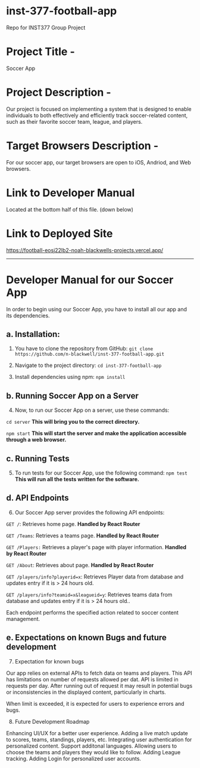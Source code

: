 # inst-377-football-app
Repo for INST377 Group Project

# Project Title -
Soccer App

# Project Description -
Our project is focused on implementing a system that is designed to enable individuals to both effectively and 
efficiently track soccer-related content, such as their favorite soccer team, league, and players.

# Target Browsers Description - 
For our soccer app, our target browsers are open to iOS, Andriod, and Web browsers.

# Link to Developer Manual

Located at the bottom half of this file. (down below)

# Link to Deployed Site
https://football-eosj22lb2-noah-blackwells-projects.vercel.app/

---


# Developer Manual for our Soccer App

In order to begin using our Soccer App, you have to install all our app and its dependencies.

## a. Installation:

1. You have to clone the repository from GitHub:
`git clone https://github.com/n-blackwell/inst-377-football-app.git`

2. Navigate to the project directory:
`cd inst-377-football-app`

3. Install dependencies using npm:
`npm install`

## b. Running Soccer App on a Server

4. Now, to run our Soccer App on a server, use these commands:

`cd server` **This will bring you to the correct directory.**

`npm start` **This will start the server and make the application accessible through a web browser.**

## c. Running Tests

5. To run tests for our Soccer App, use the following command:
`npm test` **This will run all the tests written for the software.**

## d. API Endpoints

6. Our Soccer App server provides the following API endpoints:


`GET /`: Retrieves home page. **Handled by React Router**

`GET /Teams`: Retrieves a teams page. **Handled by React Router**

`GET /Players:` Retrieves a player's page with player information. **Handled by React Router**

`GET /About`: Retrieves about page. **Handled by React Router**

`GET /players/info?playerid=x`: Retrieves Player data from database and updates entry if it is > 24 hours old.

`GET /players/info?teamid=x&leagueid=y`: Retrieves teams data from database and updates entry if it is > 24 hours old..

Each endpoint performs the specified action related to soccer content management.

## e. Expectations on known Bugs and future development

7. Expectation for known bugs

Our app relies on external APIs to fetch data on teams and players. This API has limitations on number of requests allowed per dat.
API is limited in requests per day. After running out of request it may result in potential bugs or inconsistencies in the displayed content, particularly in charts.

When limit is exceeded, it is expected for users to experience errors and bugs.

8. Future Development Roadmap

Enhancing UI/UX for a better user experience.
Adding a live match update to scores, teams, standings, players, etc.
Integrating user authentication for personalized content.
Support additonal languages.
Allowing users to choose the teams and players they would like to follow.
Adding League tracking.
Adding Login for personalized user accounts.
